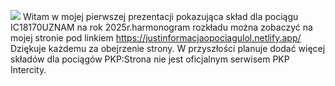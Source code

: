 ![](https://view-counter.tobyhagan.com/?user=twoj_github_username)
Witam w mojej pierwszej prezentacji pokazująca skład dla pociągu IC18170UZNAM na rok 2025r.harmonogram rozkładu można zobaczyć na mojej stronie pod linkiem https://justinformacjaopociagulol.netlify.app/ Dziękuje każdemu za obejrzenie strony. W przyszłości planuje dodać więcej składów dla pociągów PKP:Strona nie jest oficjalnym serwisem PKP Intercity.
